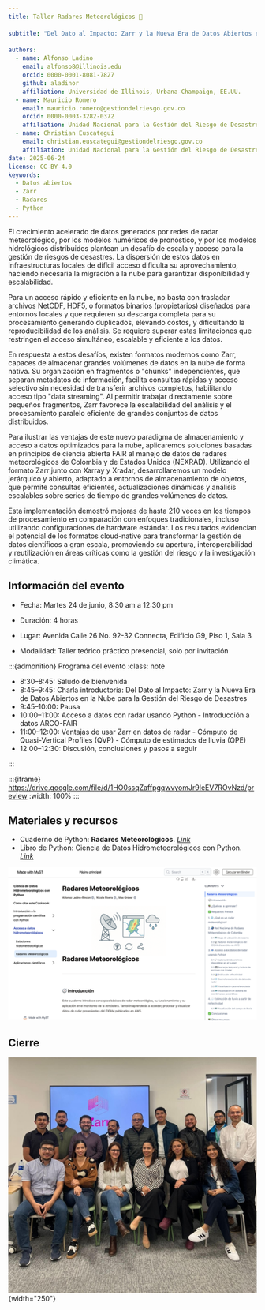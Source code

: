 ```yaml
---
title: Taller Radares Meteorológicos 📡

subtitle: "Del Dato al Impacto: Zarr y la Nueva Era de Datos Abiertos en la Nube para la Gestión del Riesgo de Desastres"

authors:
  - name: Alfonso Ladino
    email: alfonso8@illinois.edu
    orcid: 0000-0001-8081-7827
    github: aladinor
    affiliation: Universidad de Illinois, Urbana-Champaign, EE.UU.
  - name: Mauricio Romero
    email: mauricio.romero@gestiondelriesgo.gov.co
    orcid: 0000-0003-3282-0372
    affiliation: Unidad Nacional para la Gestión del Riesgo de Desastres (UNGRD), Colombia
  - name: Christian Euscategui
    email: christian.euscategui@gestiondelriesgo.gov.co
    affiliation: Unidad Nacional para la Gestión del Riesgo de Desastres (UNGRD), Colombia
date: 2025-06-24
license: CC-BY-4.0
keywords:
  - Datos abiertos
  - Zarr
  - Radares
  - Python
---
```


El crecimiento acelerado de datos generados por redes de radar meteorológico, por los modelos numéricos de pronóstico, y por los modelos hidrológicos distribuidos plantean un desafío de escala y acceso para la gestión de riesgos de desastres. La dispersión de estos datos en infraestructuras locales de difícil acceso dificulta su aprovechamiento, haciendo necesaria la migración a la nube para garantizar disponibilidad y escalabilidad.

Para un acceso rápido y eficiente en la nube, no basta con trasladar archivos NetCDF, HDF5, o formatos binarios (propietarios) diseñados para entornos locales y que requieren su descarga completa para su procesamiento generando duplicados, elevando costos, y dificultando la reproducibilidad de los análisis. Se requiere superar estas limitaciones que restringen el acceso simultáneo, escalable y eficiente a los datos.

En respuesta a estos desafíos, existen formatos modernos como Zarr, capaces de almacenar grandes volúmenes de datos en la nube de forma nativa. Su organización en fragmentos o "chunks" independientes, que separan metadatos de información, facilita consultas rápidas y acceso selectivo sin necesidad de transferir archivos completos, habilitando acceso tipo "data streaming". Al permitir trabajar directamente sobre pequeños fragmentos, Zarr favorece la escalabilidad del análisis y el procesamiento paralelo eficiente de grandes conjuntos de datos distribuidos.

Para ilustrar las ventajas de este nuevo paradigma de almacenamiento y acceso a datos optimizados para la nube, aplicaremos soluciones basadas en principios de ciencia abierta FAIR al manejo de datos de radares meteorológicos de Colombia y de Estados Unidos (NEXRAD). Utilizando el formato Zarr junto con Xarray y Xradar, desarrollaremos un modelo jerárquico y abierto, adaptado a entornos de almacenamiento de objetos, que permite consultas eficientes, actualizaciones dinámicas y análisis escalables sobre series de tiempo de grandes volúmenes de datos.

Esta implementación demostró mejoras de hasta 210 veces en los tiempos de procesamiento en comparación con enfoques tradicionales, incluso utilizando configuraciones de hardware estándar. Los resultados evidencian el potencial de los formatos cloud-native para transformar la gestión de datos científicos a gran escala, promoviendo su apertura, interoperabilidad y reutilización en áreas críticas como la gestión del riesgo y la investigación climática.

## Información del evento

-   Fecha: Martes 24 de junio, 8:30 am a 12:30 pm

-   Duración: 4 horas

-   Lugar: Avenida Calle 26 No. 92-32 Connecta, Edificio G9, Piso 1, Sala 3

-   Modalidad: Taller teórico práctico presencial, solo por invitación


:::{admonition} Programa del evento
:class: note

-   8:30–8:45: Saludo de bienvenida
-   8:45–9:45: Charla introductoria: Del Dato al Impacto: Zarr y la Nueva Era de Datos Abiertos en la Nube para la Gestión del Riesgo de Desastres
-   9:45–10:00: Pausa
-   10:00–11:00: Acceso a datos con radar usando Python - Introducción a datos ARCO-FAIR
-   11:00–12:00: Ventajas de usar Zarr en datos de radar - Cómputo de Quasi-Vertical Profiles (QVP) - Cómputo de estimados de lluvia (QPE)
-   12:00–12:30: Discusión, conclusiones y pasos a seguir

:::

:::{iframe} https://drive.google.com/file/d/1HO0ssqZaffpgqwvyomJr9IeEV7ROvNzd/preview :width: 100% :::

## Materiales y recursos

-   Cuaderno de Python: **Radares Meteorológicos**. [*Link*](https://aladinor.github.io/AtmosCol-2023/radares)
-   Libro de Python: Ciencia de Datos Hidrometeorológicos con Python. [*Link*](https://aladinor.github.io/AtmosCol-2023/)

[![](images/libro-python-taller-radares.png)](https://aladinor.github.io/AtmosCol-2023/)

## Cierre

![Cierre del evento](images/foto-de-cierre.jpg){width="250"}